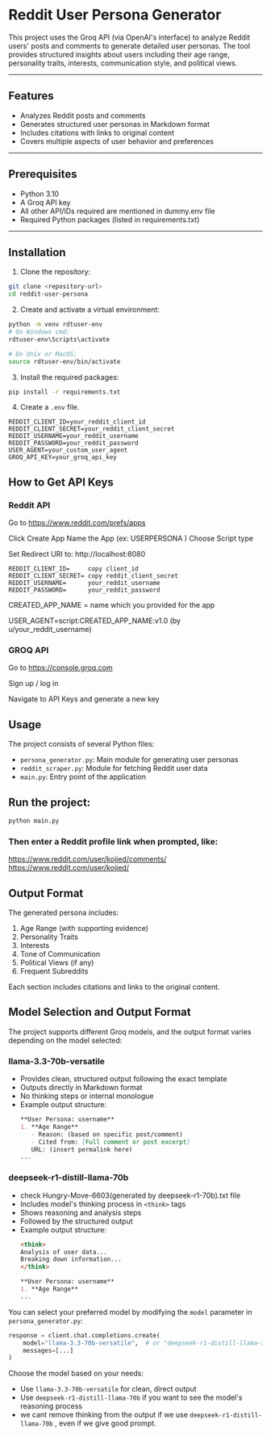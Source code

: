 # Reddit User Persona Generator

This project uses the Groq API (via OpenAI's interface) to analyze Reddit users' posts and comments to generate detailed user personas. The tool provides structured insights about users including their age range, personality traits, interests, communication style, and political views.

---

## Features

- Analyzes Reddit posts and comments
- Generates structured user personas in Markdown format
- Includes citations with links to original content
- Covers multiple aspects of user behavior and preferences

---

## Prerequisites

- Python 3.10
- A Groq API key
- All other API/IDs required are mentioned in dummy.env file 
- Required Python packages (listed in requirements.txt)

---

## Installation

1. Clone the repository:
```bash
git clone <repository-url>
cd reddit-user-persona
```

2. Create and activate a virtual environment:
```bash
python -m venv rdtuser-env
# On Windows cmd:
rdtuser-env\Scripts\activate

# On Unix or MacOS:
source rdtuser-env/bin/activate
```

3. Install the required packages:
```bash
pip install -r requirements.txt
```

4. Create a `.env` file.

```env
REDDIT_CLIENT_ID=your_reddit_client_id
REDDIT_CLIENT_SECRET=your_reddit_client_secret
REDDIT_USERNAME=your_reddit_username
REDDIT_PASSWORD=your_reddit_password
USER_AGENT=your_custom_user_agent
GROQ_API_KEY=your_groq_api_key

```

## How to Get API Keys
### Reddit API
Go to https://www.reddit.com/prefs/apps

Click Create App
Name the App (ex: USERPERSONA )
Choose Script type

Set Redirect URI to: http://localhost:8080

```
REDDIT_CLIENT_ID=     copy client_id
REDDIT_CLIENT_SECRET= copy reddit_client_secret
REDDIT_USERNAME=      your_reddit_username
REDDIT_PASSWORD=      your_reddit_password

```
CREATED_APP_NAME = name which you provided for the app 

USER_AGENT=script:CREATED_APP_NAME:v1.0 (by u/your_reddit_username)



### GROQ API
Go to https://console.groq.com

Sign up / log in

Navigate to API Keys and generate a new key

## Usage

The project consists of several Python files:
- `persona_generator.py`: Main module for generating user personas
- `reddit_scraper.py`: Module for fetching Reddit user data
- `main.py`: Entry point of the application

## Run the project:
```bash
python main.py

```

### Then enter a Reddit profile link when prompted, like:

https://www.reddit.com/user/kojied/comments/
https://www.reddit.com/user/kojied/


## Output Format

The generated persona includes:
1. Age Range (with supporting evidence)
2. Personality Traits
3. Interests
4. Tone of Communication
5. Political Views (if any)
6. Frequent Subreddits

Each section includes citations and links to the original content.

## Model Selection and Output Format

The project supports different Groq models, and the output format varies depending on the model selected:

### llama-3.3-70b-versatile
- Provides clean, structured output following the exact template
- Outputs directly in Markdown format
- No thinking steps or internal monologue
- Example output structure:
  ```markdown
  **User Persona: username**
  1. **Age Range**
     - Reason: (based on specific post/comment)
     - Cited from: [Full comment or post excerpt]
     URL: (insert permalink here)
  ...
  ```

### deepseek-r1-distill-llama-70b
- check Hungry-Move-6603(generated by deepseek-r1-70b).txt file
- Includes model's thinking process in `<think>` tags
- Shows reasoning and analysis steps
- Followed by the structured output
- Example output structure:
  ```markdown
  <think>
  Analysis of user data...
  Breaking down information...
  </think>

  **User Persona: username**
  1. **Age Range**
  ...
  ```


You can select your preferred model by modifying the `model` parameter in `persona_generator.py`:
```python
response = client.chat.completions.create(
    model="llama-3.3-70b-versatile",  # or "deepseek-r1-distill-llama-70b"
    messages=[...]
)
```

Choose the model based on your needs:
- Use `llama-3.3-70b-versatile` for clean, direct output
- Use `deepseek-r1-distill-llama-70b` if you want to see the model's reasoning process
- we cant remove <think>thinking</think> from the output if we use `deepseek-r1-distill-llama-70b` , even if we give good prompt. 

